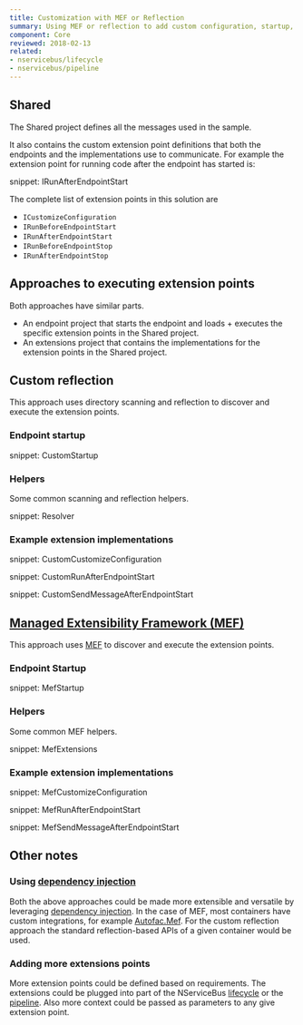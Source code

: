 ```yaml
---
title: Customization with MEF or Reflection
summary: Using MEF or reflection to add custom configuration, startup, and shutdown logic to NServiceBus.
component: Core
reviewed: 2018-02-13
related:
- nservicebus/lifecycle
- nservicebus/pipeline
---
```



## Shared

The Shared project defines all the messages used in the sample.

It also contains the custom extension point definitions that both the endpoints and the implementations use to communicate. For example the extension point for running code after the endpoint has started is:

snippet: IRunAfterEndpointStart

The complete list of extension points in this solution are

 * `ICustomizeConfiguration`
 * `IRunBeforeEndpointStart`
 * `IRunAfterEndpointStart`
 * `IRunBeforeEndpointStop`
 * `IRunAfterEndpointStop`


## Approaches to executing extension points

Both approaches have similar parts.

 * An endpoint project that starts the endpoint and loads + executes the specific extension points in the Shared project.
 * An extensions project that contains the implementations for the extension points in the Shared project.


## Custom reflection

This approach uses directory scanning and reflection to discover and execute the extension points.


### Endpoint startup

snippet: CustomStartup


### Helpers

Some common scanning and reflection helpers.

snippet: Resolver


### Example extension implementations

snippet: CustomCustomizeConfiguration

snippet: CustomRunAfterEndpointStart

snippet: CustomSendMessageAfterEndpointStart


## [Managed Extensibility Framework (MEF)](https://www.nuget.org/packages/System.Composition/)

This approach uses [MEF](https://www.nuget.org/packages/System.Composition/) to discover and execute the extension points.


### Endpoint Startup

snippet: MefStartup


### Helpers

Some common MEF helpers.

snippet: MefExtensions


### Example extension implementations

snippet: MefCustomizeConfiguration

snippet: MefRunAfterEndpointStart

snippet: MefSendMessageAfterEndpointStart


## Other notes


### Using [dependency injection](/nservicebus/dependency-injection/)

Both the above approaches could be made more extensible and versatile by leveraging [dependency injection](/nservicebus/dependency-injection/). In the case of MEF, most containers have custom integrations, for example [Autofac.Mef](http://docs.autofac.org/en/latest/integration/mef.html). For the custom reflection approach the standard reflection-based APIs of a given container would be used.


### Adding more extensions points

More extension points could be defined based on requirements. The extensions could be plugged into part of the NServiceBus [lifecycle](/nservicebus/lifecycle/) or the [pipeline](/nservicebus/pipeline/). Also more context could be passed as parameters to any give extension point.
